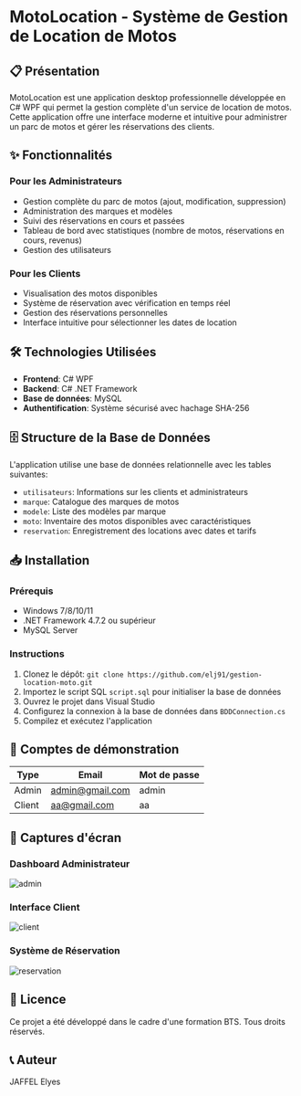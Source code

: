 # MotoLocation - Système de Gestion de Location de Motos

## 📋 Présentation

MotoLocation est une application desktop professionnelle développée en C# WPF qui permet la gestion complète d'un service de location de motos. Cette application offre une interface moderne et intuitive pour administrer un parc de motos et gérer les réservations des clients.



## ✨ Fonctionnalités

### Pour les Administrateurs
- Gestion complète du parc de motos (ajout, modification, suppression)
- Administration des marques et modèles
- Suivi des réservations en cours et passées
- Tableau de bord avec statistiques (nombre de motos, réservations en cours, revenus)
- Gestion des utilisateurs

### Pour les Clients
- Visualisation des motos disponibles
- Système de réservation avec vérification en temps réel
- Gestion des réservations personnelles
- Interface intuitive pour sélectionner les dates de location

## 🛠️ Technologies Utilisées

- **Frontend**: C# WPF 
- **Backend**: C# .NET Framework
- **Base de données**: MySQL
- **Authentification**: Système sécurisé avec hachage SHA-256


## 🗄️ Structure de la Base de Données

L'application utilise une base de données relationnelle avec les tables suivantes:
- `utilisateurs`: Informations sur les clients et administrateurs
- `marque`: Catalogue des marques de motos
- `modele`: Liste des modèles par marque
- `moto`: Inventaire des motos disponibles avec caractéristiques
- `reservation`: Enregistrement des locations avec dates et tarifs

## 📥 Installation

### Prérequis
- Windows 7/8/10/11
- .NET Framework 4.7.2 ou supérieur
- MySQL Server

### Instructions
1. Clonez le dépôt: `git clone https://github.com/elj91/gestion-location-moto.git`
2. Importez le script SQL `script.sql` pour initialiser la base de données
3. Ouvrez le projet dans Visual Studio
4. Configurez la connexion à la base de données dans `BDDConnection.cs`
5. Compilez et exécutez l'application

## 👥 Comptes de démonstration

| Type | Email | Mot de passe |
|------|-------|--------------|
| Admin | admin@gmail.com | admin |
| Client | aa@gmail.com | aa |

## 📸 Captures d'écran

### Dashboard Administrateur

![admin](https://github.com/user-attachments/assets/1b67f69e-9df8-4d19-860b-e4eea80cee75)


### Interface Client
![client](https://github.com/user-attachments/assets/98c8618f-a3e4-4742-979c-c81a6cd081ae)

### Système de Réservation
![reservation](https://github.com/user-attachments/assets/304e4a94-6e59-43fa-873e-338b606f1867)


## 📝 Licence

Ce projet a été développé dans le cadre d'une formation BTS. Tous droits réservés.

## 📞 Auteur

JAFFEL Elyes
